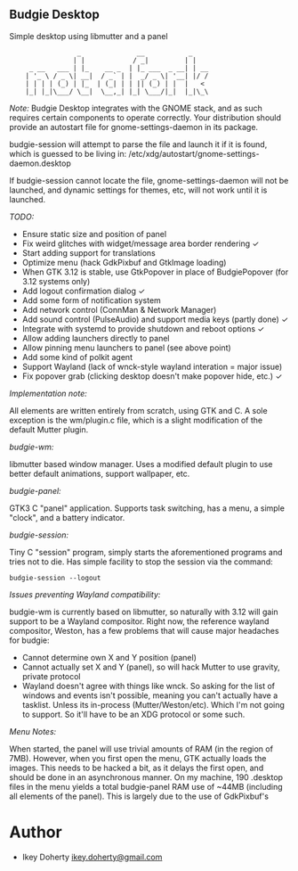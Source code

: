 Budgie Desktop
---

Simple desktop using libmutter and a panel

                     _              __           _    
                    | |            / _|         | |   
         _ __   ___ | |_    __ _  | |_ ___  _ __| | __
        | '_ \ / _ \| __|  / _` | |  _/ _ \| '__| |/ /
        | | | | (_) | |_  | (_| | | || (_) | |  |   < 
        |_| |_|\___/ \__|  \__,_| |_| \___/|_|  |_|\_\


*Note:*
Budgie Desktop integrates with the GNOME stack, and as such requires
certain components to operate correctly. Your distribution should provide
an autostart file for gnome-settings-daemon in its package.

budgie-session will attempt to parse the file and launch it if it is
found, which is guessed to be living in:
    /etc/xdg/autostart/gnome-settings-daemon.desktop

If budgie-session cannot locate the file, gnome-settings-daemon will not
be launched, and dynamic settings for themes, etc, will not work until
it is launched.

*TODO:*
 * Ensure static size and position of panel
 * Fix weird glitches with widget/message area border rendering ✓
 * Start adding support for translations
 * Optimize menu (hack GdkPixbuf and GtkImage loading)
 * When GTK 3.12 is stable, use GtkPopover in place of BudgiePopover (for 3.12 systems only)
 * Add logout confirmation dialog ✓
 * Add some form of notification system
 * Add network control (ConnMan & Network Manager)
 * Add sound control (PulseAudio) and support media keys (partly done) ✓
 * Integrate with systemd to provide shutdown and reboot options ✓
 * Allow adding launchers directly to panel
 * Allow pinning menu launchers to panel (see above point)
 * Add some kind of polkit agent
 * Support Wayland (lack of wnck-style wayland interation = major issue)
 * Fix popover grab (clicking desktop doesn't make popover hide, etc.) ✓

*Implementation note:*

All elements are written entirely from scratch, using GTK and C. A sole
exception is the wm/plugin.c file, which is a slight modification of the
default Mutter plugin.

*budgie-wm:*

libmutter based window manager. Uses a modified default plugin to use
better default animations, support wallpaper, etc.

*budgie-panel:*

GTK3 C "panel" application. Supports task switching, has a menu, a simple
"clock", and a battery indicator.

*budgie-session:*

Tiny C "session" program, simply starts the aforementioned programs and
tries not to die. Has simple facility to stop the session via the command:

    budgie-session --logout


*Issues preventing Wayland compatibility:*

budgie-wm is currently based on libmutter, so naturally with 3.12 will
gain support to be a Wayland compositor. Right now, the reference wayland
compositor, Weston, has a few problems that will cause major headaches for
budgie:

 * Cannot determine own X and Y position (panel)
 * Cannot actually set X and Y (panel), so will hack Mutter to use gravity, private protocol
 * Wayland doesn't agree with things like wnck. So asking for the list of windows and events isn't
   possible, meaning you can't actually have a tasklist. Unless its in-process (Mutter/Weston/etc).
   Which I'm not going to support. So it'll have to be an XDG protocol or some such.

*Menu Notes:*

When started, the panel will use trivial amounts of RAM (in the region of
7MB). However, when you first open the menu, GTK actually loads the images.
This needs to be hacked a bit, as it delays the first open, and should be
done in an asynchronous manner. On my machine, 190 .desktop files in the
menu yields a total budgie-panel RAM use of ~44MB (including all elements
of the panel). This is largely due to the use of GdkPixbuf's

Author
===
 * Ikey Doherty <ikey.doherty@gmail.com>
